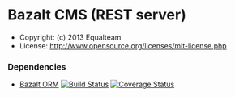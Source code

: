 Bazalt CMS (REST server)
========================

* Copyright: (c) 2013 Equalteam
* License: http://www.opensource.org/licenses/mit-license.php

### Dependencies

* [Bazalt ORM](https://github.com/esvit/bazalt-orm) [![Build Status](https://travis-ci.org/esvit/bazalt-orm.png)](https://travis-ci.org/esvit/bazalt-orm) [![Coverage Status](https://coveralls.io/repos/esvit/bazalt-orm/badge.png)](https://coveralls.io/r/esvit/bazalt-orm)

